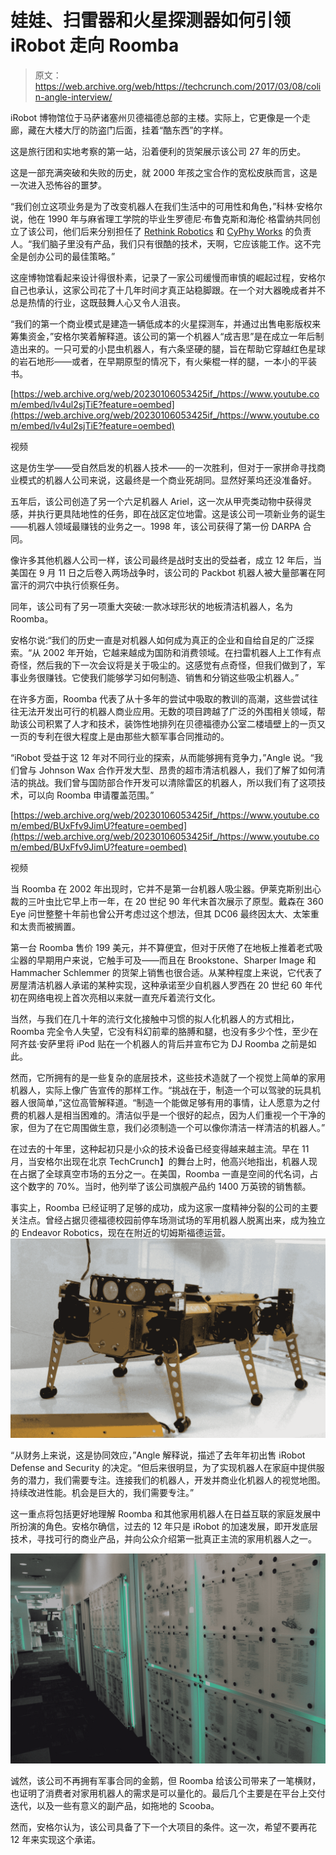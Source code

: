 # 娃娃、扫雷器和火星探测器如何引领 iRobot 走向 Roomba 

> 原文：<https://web.archive.org/web/https://techcrunch.com/2017/03/08/colin-angle-interview/>

iRobot 博物馆位于马萨诸塞州贝德福德总部的主楼。实际上，它更像是一个走廊，藏在大楼大厅的防盗门后面，挂着“酷东西”的字样。

这是旅行团和实地考察的第一站，沿着便利的货架展示该公司 27 年的历史。

这是一部充满突破和失败的历史，就 2000 年孩之宝合作的宽松皮肤而言，这是一次进入恐怖谷的噩梦。

“我们创立这项业务是为了改变机器人在我们生活中的可用性和角色，”科林·安格尔说，他在 1990 年与麻省理工学院的毕业生罗德尼·布鲁克斯和海伦·格雷纳共同创立了该公司，他们后来分别担任了 [Rethink Robotics](https://web.archive.org/web/20230106053425/https://techcrunch.com/2017/02/07/rethink-robotics-makes-its-workplace-bots-easier-to-train-and-redeploy/) 和 [CyPhy Works](https://web.archive.org/web/20230106053425/https://techcrunch.com/video/cyphy-works-wants-to-be-the-boeing-of-drones/519096382/) 的负责人。“我们脑子里没有产品，我们只有很酷的技术，天啊，它应该能工作。这不完全是创办公司的最佳策略。”

这座博物馆看起来设计得很朴素，记录了一家公司缓慢而审慎的崛起过程，安格尔自己也承认，这家公司花了十几年时间才真正站稳脚跟。在一个对大器晚成者并不总是热情的行业，这既鼓舞人心又令人沮丧。

“我们的第一个商业模式是建造一辆低成本的火星探测车，并通过出售电影版权来筹集资金，”安格尔笑着解释道。该公司的第一个机器人“成吉思”是在成立一年后制造出来的。一只可爱的小昆虫机器人，有六条坚硬的腿，旨在帮助它穿越红色星球的岩石地形——或者，在早期原型的情况下，有火柴棍一样的腿，一本小的平装书。

[https://web.archive.org/web/20230106053425if_/https://www.youtube.com/embed/lv4ul2sjTiE?feature=oembed](https://web.archive.org/web/20230106053425if_/https://www.youtube.com/embed/lv4ul2sjTiE?feature=oembed)

视频

这是仿生学——受自然启发的机器人技术——的一次胜利，但对于一家拼命寻找商业模式的机器人公司来说，这最终是一个商业死胡同。显然好莱坞还没准备好。

五年后，该公司创造了另一个六足机器人 Ariel，这一次从甲壳类动物中获得灵感，并执行更具陆地性的任务，即在战区定位地雷。这是该公司一项新业务的诞生——机器人领域最赚钱的业务之一。1998 年，该公司获得了第一份 DARPA 合同。

像许多其他机器人公司一样，该公司最终是战时支出的受益者，成立 12 年后，当美国在 9 月 11 日之后卷入两场战争时，该公司的 Packbot 机器人被大量部署在阿富汗的洞穴中执行侦察任务。

同年，该公司有了另一项重大突破:一款冰球形状的地板清洁机器人，名为 Roomba。

安格尔说:“我们的历史一直是对机器人如何成为真正的企业和自给自足的广泛探索。“从 2002 年开始，它越来越成为国防和消费领域。在扫雷机器人上工作有点奇怪，然后我的下一次会议将是关于吸尘的。这感觉有点奇怪，但我们做到了，军事业务很赚钱。它使我们能够学习如何制造、销售和分销这些吸尘机器人。”

在许多方面，Roomba 代表了从十多年的尝试中吸取的教训的高潮，这些尝试往往无法开发出可行的机器人商业应用。无数的项目跨越了广泛的外围相关领域，帮助该公司积累了人才和技术，装饰性地排列在贝德福德办公室二楼墙壁上的一页又一页的专利在很大程度上是由那些大额军事合同推动的。

“iRobot 受益于这 12 年对不同行业的探索，从而能够拥有竞争力，”Angle 说。“我们曾与 Johnson Wax 合作开发大型、昂贵的超市清洁机器人，我们了解了如何清洁的挑战。我们曾与国防部合作开发可以清除雷区的机器人，所以我们有了这项技术，可以向 Roomba 申请覆盖范围。”

[https://web.archive.org/web/20230106053425if_/https://www.youtube.com/embed/BUxFfv9JimU?feature=oembed](https://web.archive.org/web/20230106053425if_/https://www.youtube.com/embed/BUxFfv9JimU?feature=oembed)

视频

当 Roomba 在 2002 年出现时，它并不是第一台机器人吸尘器。伊莱克斯别出心裁的三叶虫比它早上市一年，在 20 世纪 90 年代末首次展示了原型。戴森在 360 Eye 问世整整十年前也曾公开考虑过这个想法，但其 DC06 最终因太大、太笨重和太贵而被搁置。

第一台 Roomba 售价 199 美元，并不算便宜，但对于厌倦了在地板上推着老式吸尘器的早期用户来说，它触手可及——而且在 Brookstone、Sharper Image 和 Hammacher Schlemmer 的货架上销售也很合适。从某种程度上来说，它代表了房屋清洁机器人承诺的某种实现，这种承诺至少自机器人罗西在 20 世纪 60 年代初在网络电视上首次亮相以来就一直充斥着流行文化。

当然，与我们在几十年的流行文化接触中习惯的拟人化机器人的方式相比，Roomba 完全令人失望，它没有科幻前辈的胳膊和腿，也没有多少个性，至少在阿齐兹·安萨里将 iPod 贴在一个机器人的背后并宣布它为 DJ Roomba 之前是如此。

然而，它所拥有的是一些复杂的底层技术，这些技术造就了一个视觉上简单的家用机器人，实际上像广告宣传的那样工作。“挑战在于，制造一个可以驾驶的玩具机器人很简单，”这位高管解释道。“制造一个能做足够有用的事情，让人愿意为之付费的机器人是相当困难的。清洁似乎是一个很好的起点，因为人们重视一个干净的家，但为了在它周围做生意，我们必须制造一个可以像你清洁一样清洁的机器人。”

在过去的十年里，这种起初只是小众的技术设备已经变得越来越主流。早在 11 月，当安格尔出现在北京 TechCrunch】的舞台上时，他高兴地指出，机器人现在占据了全球真空市场的五分之一。在美国，Roomba 一直是空间的代名词，占这个数字的 70%。当时，他列举了该公司旗舰产品约 1400 万英镑的销售额。

事实上，Roomba 已经证明了足够的成功，成为这家一度精神分裂的公司的主要关注点。曾经占据贝德福德校园前停车场测试场的军用机器人脱离出来，成为独立的 Endeavor Robotics，现在在附近的切姆斯福德运营。![](img/204d4144a949e5b07c63e852c3ffb34c.png)

“从财务上来说，这是协同效应，”Angle 解释说，描述了去年年初出售 iRobot Defense and Security 的决定。“但后来很明显，为了实现机器人在家庭中提供服务的潜力，我们需要专注。连接我们的机器人，开发并商业化机器人的视觉地图。持续改进性能。机会是巨大的，我们需要专注。”

这一重点将包括更好地理解 Roomba 和其他家用机器人在日益互联的家庭发展中所扮演的角色。安格尔确信，过去的 12 年只是 iRobot 的加速发展，即开发底层技术，寻找可行的商业产品，并向公众介绍第一批真正主流的家用机器人之一。

![](img/330038753926e30a8ea1c0f49af8f60c.png)

诚然，该公司不再拥有军事合同的金鹅，但 Roomba 给该公司带来了一笔横财，也证明了消费者对家用机器人的需求是可以量化的。最后几个主要是在平台上交付迭代，以及一些有意义的副产品，如拖地的 Scooba。

然而，安格尔认为，该公司具备了下一个大项目的条件。这一次，希望不要再花 12 年来实现这个承诺。
